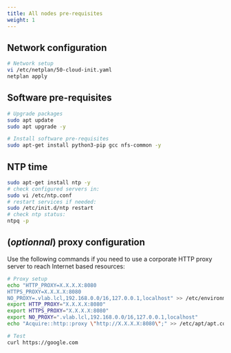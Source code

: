 ```yaml
---
title: All nodes pre-requisites
weight: 1
---
```

## Network configuration

```bash
# Network setup
vi /etc/netplan/50-cloud-init.yaml
netplan apply
```

## Software pre-requisites

```bash
# Upgrade packages
sudo apt update
sudo apt upgrade -y

# Install software pre-requisites
sudo apt-get install python3-pip gcc nfs-common -y
```

## NTP time

```bash
sudo apt-get install ntp -y
# check configured servers in:
sudo vi /etc/ntp.conf
# restart services if needed:
sudo /etc/init.d/ntp restart
# check ntp status:
ntpq -p
```

## \(_optionnal_\) proxy configuration

Use the following commands if you need to use a corporate HTTP proxy server to reach Internet based resources: 

```bash
# Proxy setup
echo "HTTP_PROXY=X.X.X.X:8080
HTTPS_PROXY=X.X.X.X:8080
NO_PROXY=.vlab.lcl,192.168.0.0/16,127.0.0.1,localhost" >> /etc/environment
export HTTP_PROXY="X.X.X.X:8080"
export HTTPS_PROXY="X.X.X.X:8080"
export NO_PROXY=".vlab.lcl,192.168.0.0/16,127.0.0.1,localhost"
echo "Acquire::http::proxy \"http://X.X.X.X:8080\";" >> /etc/apt/apt.conf

# Test
curl https://google.com
```

